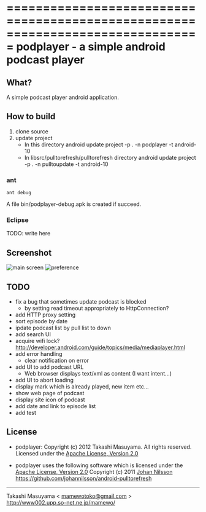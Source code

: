===============================================================================
podplayer - a simple android podcast player
===============================================================================

What?
----------
A simple podcast player android application.

How to build
------------
1. clone source
2. update project
    * In this directory
     android update project -p . -n podplayer -t android-10
    * In libsrc/pulltorefresh/pulltorefresh directory
     android update project -p . -n pulltoupdate -t android-10
### ant
    ant debug
A file bin/podplayer-debug.apk is created if succeed.
### Eclipse
TODO: write here

Screenshot
----------
![main screen](https://github.com/mamewotoko/podplayer/raw/pullupdate/doc/mainscreen.png)
![preference](https://github.com/mamewotoko/podplayer/raw/pullupdate/doc/preference.png)

TODO
----------
* fix a bug that sometimes update podcast is blocked
   * by setting read timeout appropriately to HttpConnection?
* add HTTP proxy setting
* sort episode by date
* ipdate podcast list by pull list to down
* add search UI
* acquire wifi lock?
http://developer.android.com/guide/topics/media/mediaplayer.html
* add error handling
    * clear notification on error
* add UI to add podcast URL
    * Web browser displays text/xml as content (I want intent...)
* add UI to abort loading
* display mark which is already played, new item etc...
* show web page of podcast
* display site icon of podcast
* add date and link to episode list
* add test

License
----------
* podplayer: Copyright (c) 2012 Takashi Masuyama. All rights reserved. 
Licensed under the [Apache License, Version 2.0](http://www.apache.org/licenses/LICENSE-2.0.html)

* podplayer uses the following software which is licensed under the 
[Apache License, Version 2.0](http://www.apache.org/licenses/LICENSE-2.0.html)
Copyright (c) 2011 [Johan Nilsson](http://markupartist.com)
https://github.com/johannilsson/android-pulltorefresh

----
Takashi Masuyama < mamewotoko@gmail.com >  
http://www002.upp.so-net.ne.jp/mamewo/
